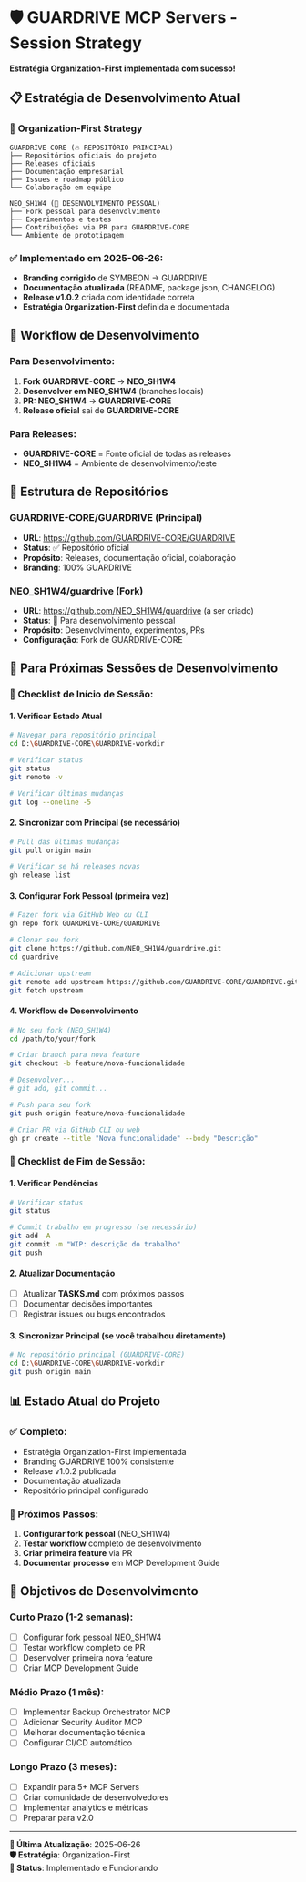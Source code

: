 # 🛡️ GUARDRIVE MCP Servers - Session Strategy

**Estratégia Organization-First implementada com sucesso!**

## 📋 **Estratégia de Desenvolvimento Atual**

### 🎯 **Organization-First Strategy**

```
GUARDRIVE-CORE (🔥 REPOSITÓRIO PRINCIPAL)
├── Repositórios oficiais do projeto
├── Releases oficiais 
├── Documentação empresarial
├── Issues e roadmap público
└── Colaboração em equipe

NEO_SH1W4 (🔧 DESENVOLVIMENTO PESSOAL)
├── Fork pessoal para desenvolvimento
├── Experimentos e testes
├── Contribuições via PR para GUARDRIVE-CORE
└── Ambiente de prototipagem
```

### ✅ **Implementado em 2025-06-26:**
- **Branding corrigido** de SYMBEON → GUARDRIVE
- **Documentação atualizada** (README, package.json, CHANGELOG)
- **Release v1.0.2** criada com identidade correta
- **Estratégia Organization-First** definida e documentada

## 🔄 **Workflow de Desenvolvimento**

### **Para Desenvolvimento:**
1. **Fork GUARDRIVE-CORE** → **NEO_SH1W4**
2. **Desenvolver em NEO_SH1W4** (branches locais)
3. **PR: NEO_SH1W4** → **GUARDRIVE-CORE**
4. **Release oficial** sai de **GUARDRIVE-CORE**

### **Para Releases:**
- **GUARDRIVE-CORE** = Fonte oficial de todas as releases
- **NEO_SH1W4** = Ambiente de desenvolvimento/teste

## 📁 **Estrutura de Repositórios**

### **GUARDRIVE-CORE/GUARDRIVE (Principal)**
- **URL**: https://github.com/GUARDRIVE-CORE/GUARDRIVE
- **Status**: ✅ Repositório oficial
- **Propósito**: Releases, documentação oficial, colaboração
- **Branding**: 100% GUARDRIVE

### **NEO_SH1W4/guardrive (Fork)**
- **URL**: https://github.com/NEO_SH1W4/guardrive (a ser criado)
- **Status**: 🔧 Para desenvolvimento pessoal
- **Propósito**: Desenvolvimento, experimentos, PRs
- **Configuração**: Fork de GUARDRIVE-CORE

## 🚀 **Para Próximas Sessões de Desenvolvimento**

### **🎯 Checklist de Início de Sessão:**

#### **1. Verificar Estado Atual**
```bash
# Navegar para repositório principal
cd D:\GUARDRIVE-CORE\GUARDRIVE-workdir

# Verificar status
git status
git remote -v

# Verificar últimas mudanças
git log --oneline -5
```

#### **2. Sincronizar com Principal (se necessário)**
```bash
# Pull das últimas mudanças
git pull origin main

# Verificar se há releases novas
gh release list
```

#### **3. Configurar Fork Pessoal (primeira vez)**
```bash
# Fazer fork via GitHub Web ou CLI
gh repo fork GUARDRIVE-CORE/GUARDRIVE

# Clonar seu fork
git clone https://github.com/NEO_SH1W4/guardrive.git
cd guardrive

# Adicionar upstream
git remote add upstream https://github.com/GUARDRIVE-CORE/GUARDRIVE.git
git fetch upstream
```

#### **4. Workflow de Desenvolvimento**
```bash
# No seu fork (NEO_SH1W4)
cd /path/to/your/fork

# Criar branch para nova feature
git checkout -b feature/nova-funcionalidade

# Desenvolver...
# git add, git commit...

# Push para seu fork
git push origin feature/nova-funcionalidade

# Criar PR via GitHub CLI ou web
gh pr create --title "Nova funcionalidade" --body "Descrição"
```

### **🎯 Checklist de Fim de Sessão:**

#### **1. Verificar Pendências**
```bash
# Verificar status
git status

# Commit trabalho em progresso (se necessário)
git add -A
git commit -m "WIP: descrição do trabalho"
git push
```

#### **2. Atualizar Documentação**
- [ ] Atualizar **TASKS.md** com próximos passos
- [ ] Documentar decisões importantes
- [ ] Registrar issues ou bugs encontrados

#### **3. Sincronizar Principal (se você trabalhou diretamente)**
```bash
# No repositório principal (GUARDRIVE-CORE)
cd D:\GUARDRIVE-CORE\GUARDRIVE-workdir
git push origin main
```

## 📊 **Estado Atual do Projeto**

### **✅ Completo:**
- Estratégia Organization-First implementada
- Branding GUARDRIVE 100% consistente
- Release v1.0.2 publicada
- Documentação atualizada
- Repositório principal configurado

### **🔄 Próximos Passos:**
1. **Configurar fork pessoal** (NEO_SH1W4)
2. **Testar workflow** completo de desenvolvimento
3. **Criar primeira feature** via PR
4. **Documentar processo** em MCP Development Guide

## 🎯 **Objetivos de Desenvolvimento**

### **Curto Prazo (1-2 semanas):**
- [ ] Configurar fork pessoal NEO_SH1W4
- [ ] Testar workflow completo de PR
- [ ] Desenvolver primeira nova feature
- [ ] Criar MCP Development Guide

### **Médio Prazo (1 mês):**
- [ ] Implementar Backup Orchestrator MCP
- [ ] Adicionar Security Auditor MCP
- [ ] Melhorar documentação técnica
- [ ] Configurar CI/CD automático

### **Longo Prazo (3 meses):**
- [ ] Expandir para 5+ MCP Servers
- [ ] Criar comunidade de desenvolvedores
- [ ] Implementar analytics e métricas
- [ ] Preparar para v2.0

---

**📅 Última Atualização**: 2025-06-26  
**🛡️ Estratégia**: Organization-First  
**🚀 Status**: Implementado e Funcionando


